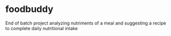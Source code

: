 # foodbuddy
End of batch project analyzing nutriments of a meal and suggesting a recipe to complete daily nutritional intake
